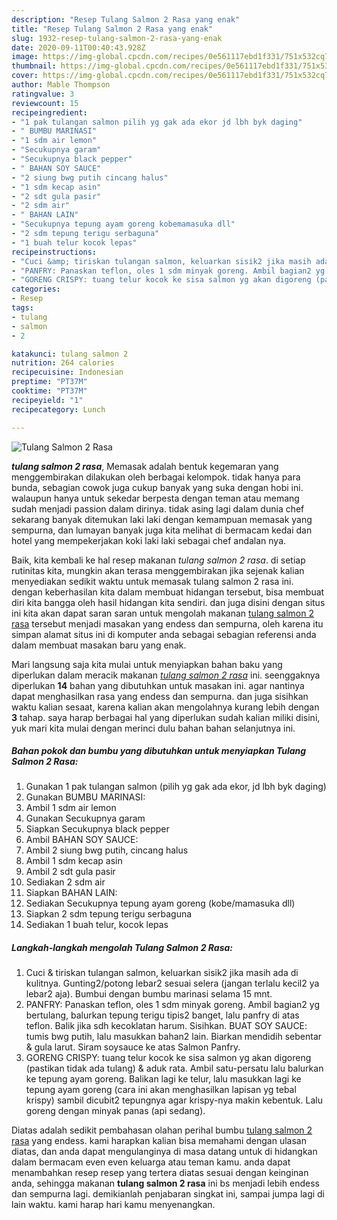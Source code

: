 ```yaml
---
description: "Resep Tulang Salmon 2 Rasa yang enak"
title: "Resep Tulang Salmon 2 Rasa yang enak"
slug: 1932-resep-tulang-salmon-2-rasa-yang-enak
date: 2020-09-11T00:40:43.928Z
image: https://img-global.cpcdn.com/recipes/0e561117ebd1f331/751x532cq70/tulang-salmon-2-rasa-foto-resep-utama.jpg
thumbnail: https://img-global.cpcdn.com/recipes/0e561117ebd1f331/751x532cq70/tulang-salmon-2-rasa-foto-resep-utama.jpg
cover: https://img-global.cpcdn.com/recipes/0e561117ebd1f331/751x532cq70/tulang-salmon-2-rasa-foto-resep-utama.jpg
author: Mable Thompson
ratingvalue: 3
reviewcount: 15
recipeingredient:
- "1 pak tulangan salmon pilih yg gak ada ekor jd lbh byk daging"
- " BUMBU MARINASI"
- "1 sdm air lemon"
- "Secukupnya garam"
- "Secukupnya black pepper"
- " BAHAN SOY SAUCE"
- "2 siung bwg putih cincang halus"
- "1 sdm kecap asin"
- "2 sdt gula pasir"
- "2 sdm air"
- " BAHAN LAIN"
- "Secukupnya tepung ayam goreng kobemamasuka dll"
- "2 sdm tepung terigu serbaguna"
- "1 buah telur kocok lepas"
recipeinstructions:
- "Cuci &amp; tiriskan tulangan salmon, keluarkan sisik2 jika masih ada di kulitnya. Gunting2/potong lebar2 sesuai selera (jangan terlalu kecil2 ya lebar2 aja). Bumbui dengan bumbu marinasi selama 15 mnt."
- "PANFRY: Panaskan teflon, oles 1 sdm minyak goreng. Ambil bagian2 yg bertulang, balurkan tepung terigu tipis2 banget, lalu panfry di atas teflon. Balik jika sdh kecoklatan harum. Sisihkan. BUAT SOY SAUCE: tumis bwg putih, lalu masukkan bahan2 lain. Biarkan mendidih sebentar &amp; gula larut. Siram soysauce ke atas Salmon Panfry."
- "GORENG CRISPY: tuang telur kocok ke sisa salmon yg akan digoreng (pastikan tidak ada tulang) &amp; aduk rata. Ambil satu-persatu lalu balurkan ke tepung ayam goreng. Balikan lagi ke telur, lalu masukkan lagi ke tepung ayam goreng (cara ini akan menghasilkan lapisan yg tebal krispy) sambil dicubit2 tepungnya agar krispy-nya makin kebentuk. Lalu goreng dengan minyak panas (api sedang)."
categories:
- Resep
tags:
- tulang
- salmon
- 2

katakunci: tulang salmon 2 
nutrition: 264 calories
recipecuisine: Indonesian
preptime: "PT37M"
cooktime: "PT37M"
recipeyield: "1"
recipecategory: Lunch

---
```



![Tulang Salmon 2 Rasa](https://img-global.cpcdn.com/recipes/0e561117ebd1f331/751x532cq70/tulang-salmon-2-rasa-foto-resep-utama.jpg)

<b><i>tulang salmon 2 rasa</i></b>, Memasak adalah bentuk kegemaran yang menggembirakan dilakukan oleh berbagai kelompok. tidak hanya para bunda, sebagian cowok juga cukup banyak yang suka dengan hobi ini. walaupun hanya untuk sekedar berpesta dengan teman atau memang sudah menjadi passion dalam dirinya. tidak asing lagi dalam dunia chef sekarang banyak ditemukan laki laki dengan kemampuan memasak yang sempurna, dan lumayan banyak juga kita melihat di bermacam kedai dan hotel yang mempekerjakan koki laki laki sebagai chef andalan nya.



Baik, kita kembali ke hal resep makanan <i>tulang salmon 2 rasa</i>. di setiap rutinitas kita, mungkin akan terasa menggembirakan jika sejenak kalian menyediakan sedikit waktu untuk memasak tulang salmon 2 rasa ini. dengan keberhasilan kita dalam membuat hidangan tersebut, bisa membuat diri kita bangga oleh hasil hidangan kita sendiri. dan juga disini dengan situs ini kita akan dapat saran saran untuk mengolah makanan <u>tulang salmon 2 rasa</u> tersebut menjadi masakan yang endess dan sempurna, oleh karena itu simpan alamat situs ini di komputer anda sebagai sebagian referensi anda dalam membuat masakan baru yang enak.


Mari langsung saja kita mulai untuk menyiapkan bahan baku yang diperlukan dalam meracik makanan <u><i>tulang salmon 2 rasa</i></u> ini. seenggaknya diperlukan <b>14</b> bahan yang dibutuhkan untuk masakan ini. agar nantinya dapat menghasilkan rasa yang endess dan sempurna. dan juga sisihkan waktu kalian sesaat, karena kalian akan mengolahnya kurang lebih dengan <b>3</b> tahap. saya harap berbagai hal yang diperlukan sudah kalian miliki disini, yuk mari kita mulai dengan merinci dulu bahan bahan selanjutnya ini.

<!--inarticleads1-->

##### Bahan pokok dan bumbu yang dibutuhkan untuk menyiapkan Tulang Salmon 2 Rasa:

1. Gunakan 1 pak tulangan salmon (pilih yg gak ada ekor, jd lbh byk daging)
1. Gunakan  BUMBU MARINASI:
1. Ambil 1 sdm air lemon
1. Gunakan Secukupnya garam
1. Siapkan Secukupnya black pepper
1. Ambil  BAHAN SOY SAUCE:
1. Ambil 2 siung bwg putih, cincang halus
1. Ambil 1 sdm kecap asin
1. Ambil 2 sdt gula pasir
1. Sediakan 2 sdm air
1. Siapkan  BAHAN LAIN:
1. Sediakan Secukupnya tepung ayam goreng (kobe/mamasuka dll)
1. Siapkan 2 sdm tepung terigu serbaguna
1. Sediakan 1 buah telur, kocok lepas




<!--inarticleads2-->

##### Langkah-langkah mengolah Tulang Salmon 2 Rasa:

1. Cuci &amp; tiriskan tulangan salmon, keluarkan sisik2 jika masih ada di kulitnya. Gunting2/potong lebar2 sesuai selera (jangan terlalu kecil2 ya lebar2 aja). Bumbui dengan bumbu marinasi selama 15 mnt.
1. PANFRY: Panaskan teflon, oles 1 sdm minyak goreng. Ambil bagian2 yg bertulang, balurkan tepung terigu tipis2 banget, lalu panfry di atas teflon. Balik jika sdh kecoklatan harum. Sisihkan. BUAT SOY SAUCE: tumis bwg putih, lalu masukkan bahan2 lain. Biarkan mendidih sebentar &amp; gula larut. Siram soysauce ke atas Salmon Panfry.
1. GORENG CRISPY: tuang telur kocok ke sisa salmon yg akan digoreng (pastikan tidak ada tulang) &amp; aduk rata. Ambil satu-persatu lalu balurkan ke tepung ayam goreng. Balikan lagi ke telur, lalu masukkan lagi ke tepung ayam goreng (cara ini akan menghasilkan lapisan yg tebal krispy) sambil dicubit2 tepungnya agar krispy-nya makin kebentuk. Lalu goreng dengan minyak panas (api sedang).




Diatas adalah sedikit pembahasan olahan perihal bumbu <u>tulang salmon 2 rasa</u> yang endess. kami harapkan kalian bisa memahami dengan ulasan diatas, dan anda dapat mengulanginya di masa datang untuk di hidangkan dalam bermacam even even keluarga atau teman kamu. anda dapat menambahkan resep resep yang tertera diatas sesuai dengan keinginan anda, sehingga makanan <b>tulang salmon 2 rasa</b> ini bs menjadi lebih endess dan sempurna lagi. demikianlah penjabaran singkat ini, sampai jumpa lagi di lain waktu. kami harap hari kamu menyenangkan.
